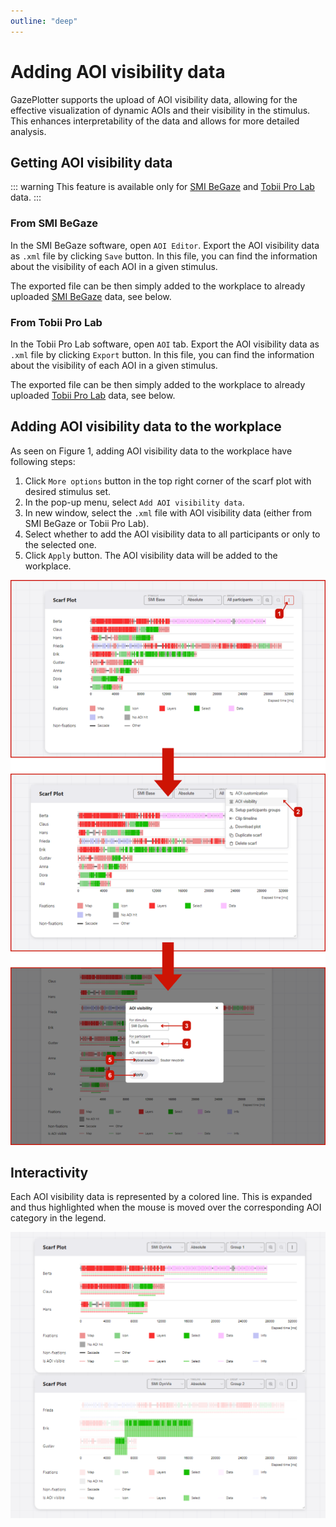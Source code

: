 ```yaml
---
outline: "deep"
---
```

# Adding AOI visibility data

GazePlotter supports the upload of AOI visibility data, allowing for the effective visualization of dynamic AOIs and their visibility in the stimulus. This enhances interpretability of the data and allows for more detailed analysis. 

## Getting AOI visibility data
::: warning
This feature is available only for [SMI BeGaze](/upload-data/smi-begaze.md) and [Tobii Pro Lab](/upload-data/tobii-pro-lab.md) data.
:::
### From SMI BeGaze
In the SMI BeGaze software, open `AOI Editor`. Export the AOI visibility data as `.xml` file by clicking `Save` button. In this file, you can find the information about the visibility of each AOI in a given stimulus.

The exported file can be then simply added to the workplace to already uploaded [SMI BeGaze](/upload-data/smi-begaze.md) data, see below.

### From Tobii Pro Lab
In the Tobii Pro Lab software, open `AOI` tab. Export the AOI visibility data as `.xml` file by clicking `Export` button. In this file, you can find the information about the visibility of each AOI in a given stimulus.

The exported file can be then simply added to the workplace to already uploaded [Tobii Pro Lab](/upload-data/tobii-pro-lab.md) data, see below.

## Adding AOI visibility data to the workplace
As seen on Figure 1, adding AOI visibility data to the workplace have following steps:
1. Click `More options` button in the top right corner of the scarf plot with desired stimulus set.
2. In the pop-up menu, select `Add AOI visibility data`.
3. In new window, select the `.xml` file with AOI visibility data (either from SMI BeGaze or Tobii Pro Lab).
4. Select whether to add the AOI visibility data to all participants or only to the selected one.
5. Click `Apply` button. The AOI visibility data will be added to the workplace.

![Steps for adding dynamic AOI visibility data to the GazePlotter workplace](./1.png)

## Interactivity
Each AOI visibility data is represented by a colored line. This is expanded and thus highlighted when the mouse is moved over the corresponding AOI category in the legend.

![Interactivity of the dynamic AOI visibility data in the GazePlotter scarf plot](./2.png)